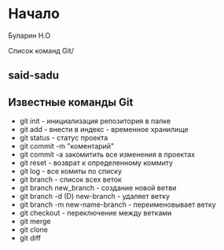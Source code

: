 

# Начало
Буларин Н.О

Список команд Git/



## said-sadu

## Известные команды Git

* git init - инициализация репозитория в папке
* git add - внести в индекс - временное хранилище 
* git status - статус проекта
* git commit -m "коментарий"
* git commit -a закомитить все изменения в проектах
* git reset - возврат к определенному коммиту
* git log - все комиты по списку
* git branch - список всех веток
* git branch new_branch - создание новой ветви
 * git branch -d (D) new-branch - удаляет ветку
 * git branch -m new-name-branch - переименовывает  ветку
 * git checkout - переключение между ветками
 * git merge 
 * git clone
 * git diff 